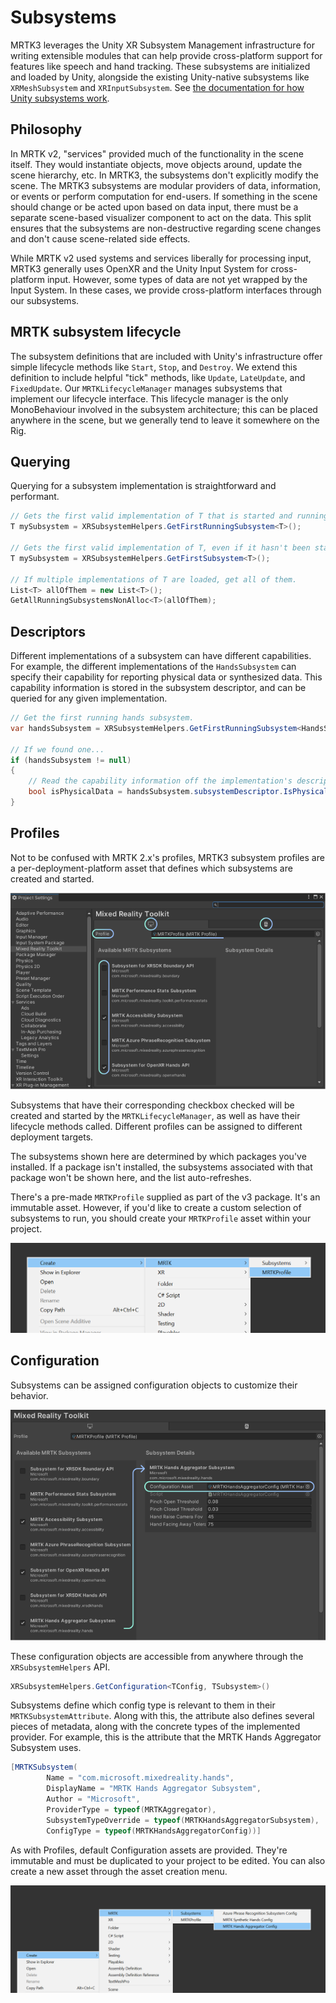 
# Subsystems

MRTK3 leverages the Unity XR Subsystem Management infrastructure for writing extensible modules that can help provide cross-platform support for features like speech and hand tracking. These subsystems are initialized and loaded by Unity, alongside the existing Unity-native subsystems like `XRMeshSubsystem` and `XRInputSubsystem`. See [the documentation for how Unity subsystems work](https://docs.unity3d.com/ScriptReference/UnityEngine.SubsystemsModule.html).

## Philosophy

In MRTK v2, "services" provided much of the functionality in the scene itself. They would instantiate objects, move objects around, update the scene hierarchy, etc. In MRTK3, the subsystems don't explicitly modify the scene. The MRTK3 subsystems are modular providers of data, information, or events or perform computation for end-users. If something in the scene should change or be acted upon based on data input, there must be a separate scene-based visualizer component to act on the data. This split ensures that the subsystems are non-destructive regarding scene changes and don't cause scene-related side effects.

While MRTK v2 used systems and services liberally for processing input, MRTK3 generally uses OpenXR and the Unity Input System for cross-platform input. However, some types of data are not yet wrapped by the Input System. In these cases, we provide cross-platform interfaces through our subsystems.

## MRTK subsystem lifecycle

The subsystem definitions that are included with Unity's infrastructure offer simple lifecycle methods like `Start`, `Stop`, and `Destroy`. We extend this definition to include helpful "tick" methods, like `Update`, `LateUpdate`, and `FixedUpdate`. Our `MRTKLifecycleManager` manages subsystems that implement our lifecycle interface. This lifecycle manager is the only MonoBehaviour involved in the subsystem architecture; this can be placed anywhere in the scene, but we generally tend to leave it somewhere on the Rig.

## Querying

Querying for a subsystem implementation is straightforward and performant.

```c#
// Gets the first valid implementation of T that is started and running.
T mySubsystem = XRSubsystemHelpers.GetFirstRunningSubsystem<T>();

// Gets the first valid implementation of T, even if it hasn't been started.
T mySubsystem = XRSubsystemHelpers.GetFirstSubsystem<T>();

// If multiple implementations of T are loaded, get all of them.
List<T> allOfThem = new List<T>();
GetAllRunningSubsystemsNonAlloc<T>(allOfThem);
```

## Descriptors

Different implementations of a subsystem can have different capabilities. For example, the different implementations of the `HandsSubsystem` can specify their capability for reporting physical data or synthesized data. This capability information is stored in the subsystem descriptor, and can be queried for any given implementation.

```c#
// Get the first running hands subsystem.
var handsSubsystem = XRSubsystemHelpers.GetFirstRunningSubsystem<HandsSubsystem>();

// If we found one...
if (handsSubsystem != null)
{
    // Read the capability information off the implementation's descriptor.
    bool isPhysicalData = handsSubsystem.subsystemDescriptor.IsPhysicalData;
}
```

## Profiles

Not to be confused with MRTK 2.x's profiles, MRTK3 subsystem profiles are a per-deployment-platform asset that defines which subsystems are created and started.

![Subsystem profiles, as shown in the MRTK project settings view.](images/profiles.png)

Subsystems that have their corresponding checkbox checked will be created and started by the `MRTKLifecycleManager`, as well as have their lifecycle methods called. Different profiles can be assigned to different deployment targets.

The subsystems shown here are determined by which packages you've installed. If a package isn't installed, the subsystems associated with that package won't be shown here, and the list auto-refreshes.

There's a pre-made `MRTKProfile` supplied as part of the v3 package. It's an immutable asset. However, if you'd like to create a custom selection of subsystems to run, you should create your `MRTKProfile` asset within your project.

![Create your own MRTK subsystems](images/create-mrtk-asset.png)

## Configuration

Subsystems can be assigned configuration objects to customize their behavior.

![Configuring a subsystem](images/configuration.png)

These configuration objects are accessible from anywhere through the `XRSubsystemHelpers` API.

```c#
XRSubsystemHelpers.GetConfiguration<TConfig, TSubsystem>()
```

Subsystems define which config type is relevant to them in their `MRTKSubsystemAttribute`. Along with this, the attribute also defines several pieces of metadata, along with the concrete types of the implemented provider. For example, this is the attribute that the MRTK Hands Aggregator Subsystem uses.

```c#
[MRTKSubsystem(
        Name = "com.microsoft.mixedreality.hands",
        DisplayName = "MRTK Hands Aggregator Subsystem",
        Author = "Microsoft",
        ProviderType = typeof(MRTKAggregator),
        SubsystemTypeOverride = typeof(MRTKHandsAggregatorSubsystem),
        ConfigType = typeof(MRTKHandsAggregatorConfig))]
```

As with Profiles, default Configuration assets are provided. They're immutable and must be duplicated to your project to be edited. You can also create a new asset through the asset creation menu.

![New asset creation menu](images/create-new-asset.png)
